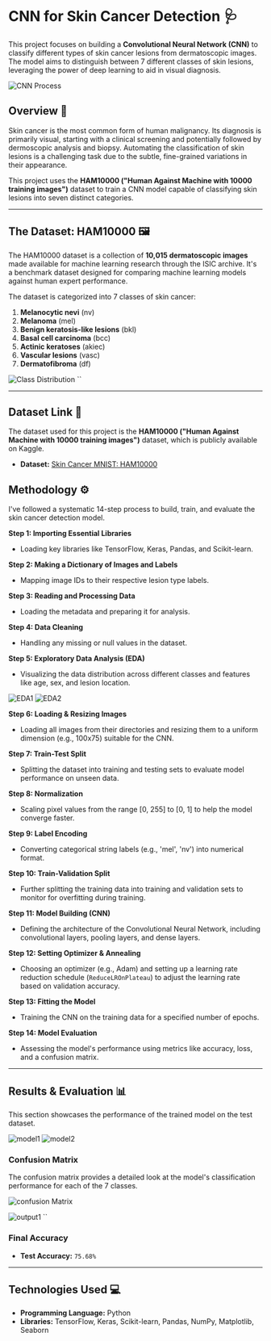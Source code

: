 
# CNN for Skin Cancer Detection 🩺

This project focuses on building a **Convolutional Neural Network (CNN)** to classify different types of skin cancer lesions from dermatoscopic images. The model aims to distinguish between 7 different classes of skin lesions, leveraging the power of deep learning to aid in visual diagnosis.

![CNN Process](images/skin_cancer_process.png)

## Overview 📝

Skin cancer is the most common form of human malignancy. Its diagnosis is primarily visual, starting with a clinical screening and potentially followed by dermoscopic analysis and biopsy. Automating the classification of skin lesions is a challenging task due to the subtle, fine-grained variations in their appearance.

This project uses the **HAM10000 ("Human Against Machine with 10000 training images")** dataset to train a CNN model capable of classifying skin lesions into seven distinct categories.

---

## The Dataset: HAM10000 🖼️

The HAM10000 dataset is a collection of **10,015 dermatoscopic images** made available for machine learning research through the ISIC archive. It's a benchmark dataset designed for comparing machine learning models against human expert performance.

The dataset is categorized into 7 classes of skin cancer:
1.  **Melanocytic nevi** (nv)
2.  **Melanoma** (mel)
3.  **Benign keratosis-like lesions** (bkl)
4.  **Basal cell carcinoma** (bcc)
5.  **Actinic keratoses** (akiec)
6.  **Vascular lesions** (vasc)
7.  **Dermatofibroma** (df)

   
![Class Distribution](images/class_lesion.png)
``

---

## Dataset Link 💾

The dataset used for this project is the **HAM10000 ("Human Against Machine with 10000 training images")** dataset, which is publicly available on Kaggle.

* **Dataset:** [Skin Cancer MNIST: HAM10000](https://www.kaggle.com/datasets/kmader/skin-cancer-mnist-ham10000)


## Methodology ⚙️

I've followed a systematic 14-step process to build, train, and evaluate the skin cancer detection model.

**Step 1: Importing Essential Libraries**
* Loading key libraries like TensorFlow, Keras, Pandas, and Scikit-learn.

**Step 2: Making a Dictionary of Images and Labels**
* Mapping image IDs to their respective lesion type labels.

**Step 3: Reading and Processing Data**
* Loading the metadata and preparing it for analysis.

**Step 4: Data Cleaning**
* Handling any missing or null values in the dataset.

**Step 5: Exploratory Data Analysis (EDA)**
* Visualizing the data distribution across different classes and features like age, sex, and lesion location.

![EDA1](images/eda_plot1.png)
![EDA2](images/eda_plot2.png)
``
``

**Step 6: Loading & Resizing Images**
* Loading all images from their directories and resizing them to a uniform dimension (e.g., 100x75) suitable for the CNN.

**Step 7: Train-Test Split**
* Splitting the dataset into training and testing sets to evaluate model performance on unseen data.

**Step 8: Normalization**
* Scaling pixel values from the range [0, 255] to [0, 1] to help the model converge faster.

**Step 9: Label Encoding**
* Converting categorical string labels (e.g., 'mel', 'nv') into numerical format.

**Step 10: Train-Validation Split**
* Further splitting the training data into training and validation sets to monitor for overfitting during training.

**Step 11: Model Building (CNN)**
* Defining the architecture of the Convolutional Neural Network, including convolutional layers, pooling layers, and dense layers.

**Step 12: Setting Optimizer & Annealing**
* Choosing an optimizer (e.g., Adam) and setting up a learning rate reduction schedule (`ReduceLROnPlateau`) to adjust the learning rate based on validation accuracy.

**Step 13: Fitting the Model**
* Training the CNN on the training data for a specified number of epochs.

**Step 14: Model Evaluation**
* Assessing the model's performance using metrics like accuracy, loss, and a confusion matrix.

---

## Results & Evaluation 📊

This section showcases the performance of the trained model on the test dataset.

![model1](images/model1.png)
![model2](images/model2.png)
``
``

### Confusion Matrix

The confusion matrix provides a detailed look at the model's classification performance for each of the 7 classes.

![confusion Matrix](images/confusion_matrix.png)

![output1](images/output.png)
``

### Final Accuracy

* **Test Accuracy:** `75.68%`

---

## Technologies Used 💻

* **Programming Language:** Python
* **Libraries:** TensorFlow, Keras, Scikit-learn, Pandas, NumPy, Matplotlib, Seaborn
